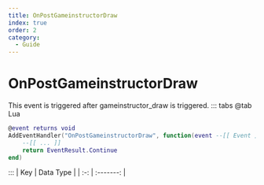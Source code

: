 ```yaml
---
title: OnPostGameinstructorDraw
index: true
order: 2
category:
  - Guide
---
```


# OnPostGameinstructorDraw
This event is triggered after gameinstructor_draw is triggered.
::: tabs
@tab Lua
```lua
@event returns void
AddEventHandler("OnPostGameinstructorDraw", function(event --[[ Event ]])
    --[[ ... ]]
    return EventResult.Continue
end)
```

:::
| Key | Data Type |
| :-: | :-------: |